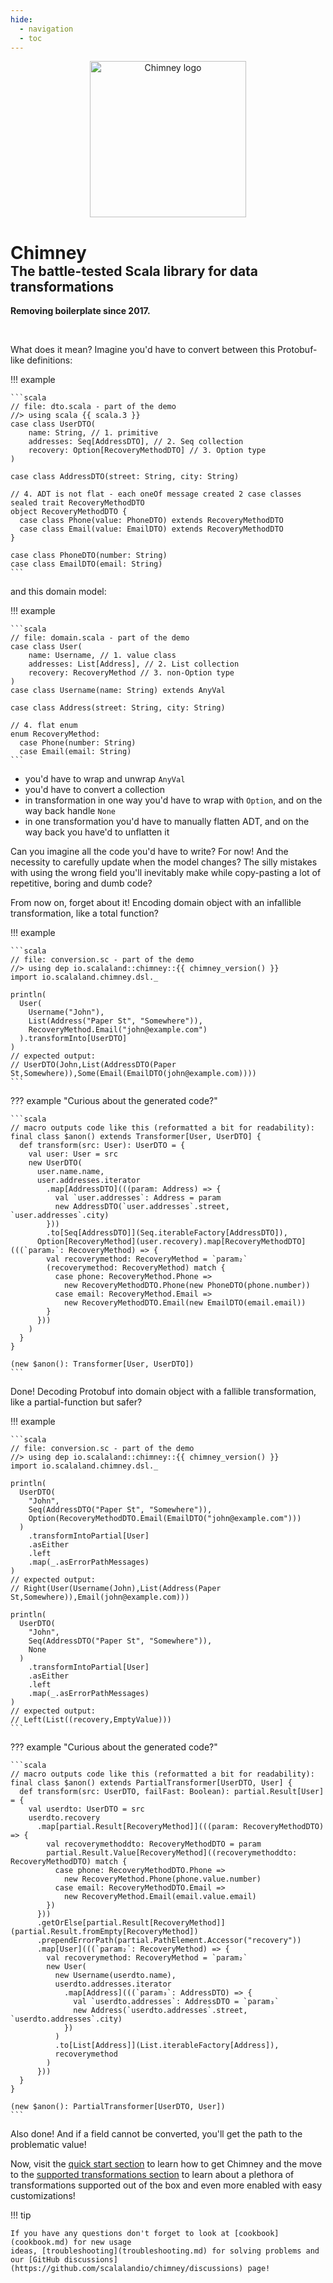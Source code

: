 ```yaml
---
hide:
  - navigation
  - toc
---
```


<p style="text-align: center"><img src="https://raw.githubusercontent.com/scalalandio/chimney/{{ git.commit }}/gfx/chimney-logo-circle-matching.svg" alt="Chimney logo" style="height: 250px" /></p>

<h1 style="margin-bottom:0">Chimney</h1>
<h2 style="margin-top:0">The battle-tested Scala library for data transformations</h2>

**Removing boilerplate since 2017.**

<br/>

What does it mean? Imagine you'd have to convert between this Protobuf-like definitions:

!!! example

    ```scala
    // file: dto.scala - part of the demo
    //> using scala {{ scala.3 }}
    case class UserDTO(
        name: String, // 1. primitive
        addresses: Seq[AddressDTO], // 2. Seq collection
        recovery: Option[RecoveryMethodDTO] // 3. Option type
    )

    case class AddressDTO(street: String, city: String)

    // 4. ADT is not flat - each oneOf message created 2 case classes
    sealed trait RecoveryMethodDTO
    object RecoveryMethodDTO {
      case class Phone(value: PhoneDTO) extends RecoveryMethodDTO
      case class Email(value: EmailDTO) extends RecoveryMethodDTO
    }

    case class PhoneDTO(number: String)
    case class EmailDTO(email: String)
    ```

and this domain model:

!!! example

    ```scala
    // file: domain.scala - part of the demo
    case class User(
        name: Username, // 1. value class
        addresses: List[Address], // 2. List collection
        recovery: RecoveryMethod // 3. non-Option type
    )
    case class Username(name: String) extends AnyVal

    case class Address(street: String, city: String)

    // 4. flat enum
    enum RecoveryMethod:
      case Phone(number: String)
      case Email(email: String)
    ```

  - you'd have to wrap and unwrap `AnyVal`
  - you'd have to convert a collection
  - in transformation in one way you'd have to wrap with `Option`, and on the way back handle `None`
  - in one transformation you'd have to manually flatten ADT, and on the way back you have'd to unflatten it

Can you imagine all the code you'd have to write? For now! And the necessity to carefully update when the model changes?
The silly mistakes with using the wrong field you'll inevitably make while copy-pasting a lot of repetitive, boring
and dumb code?

From now on, forget about it! Encoding domain object with an infallible transformation, like a total function?

!!! example

    ```scala
    // file: conversion.sc - part of the demo
    //> using dep io.scalaland::chimney::{{ chimney_version() }}
    import io.scalaland.chimney.dsl._

    println(
      User(
        Username("John"),
        List(Address("Paper St", "Somewhere")),
        RecoveryMethod.Email("john@example.com")
      ).transformInto[UserDTO]
    )
    // expected output:
    // UserDTO(John,List(AddressDTO(Paper St,Somewhere)),Some(Email(EmailDTO(john@example.com))))
    ```

??? example "Curious about the generated code?"

    ```scala
    // macro outputs code like this (reformatted a bit for readability):
    final class $anon() extends Transformer[User, UserDTO] {
      def transform(src: User): UserDTO = {
        val user: User = src
        new UserDTO(
          user.name.name,
          user.addresses.iterator
            .map[AddressDTO](((param: Address) => {
              val `user.addresses`: Address = param
              new AddressDTO(`user.addresses`.street, `user.addresses`.city)
            }))
            .to[Seq[AddressDTO]](Seq.iterableFactory[AddressDTO]),
          Option[RecoveryMethod](user.recovery).map[RecoveryMethodDTO](((`param₂`: RecoveryMethod) => {
            val recoverymethod: RecoveryMethod = `param₂`
            (recoverymethod: RecoveryMethod) match {
              case phone: RecoveryMethod.Phone =>
                new RecoveryMethodDTO.Phone(new PhoneDTO(phone.number))
              case email: RecoveryMethod.Email =>
                new RecoveryMethodDTO.Email(new EmailDTO(email.email))
            }
          }))
        )
      }
    }

    (new $anon(): Transformer[User, UserDTO])
    ```

Done! Decoding Protobuf into domain object with a fallible transformation, like a partial-function but safer?

!!! example

    ```scala
    // file: conversion.sc - part of the demo
    //> using dep io.scalaland::chimney::{{ chimney_version() }}
    import io.scalaland.chimney.dsl._

    println(
      UserDTO(
        "John",
        Seq(AddressDTO("Paper St", "Somewhere")),
        Option(RecoveryMethodDTO.Email(EmailDTO("john@example.com")))
      )
        .transformIntoPartial[User]
        .asEither
        .left
        .map(_.asErrorPathMessages)
    )
    // expected output:
    // Right(User(Username(John),List(Address(Paper St,Somewhere)),Email(john@example.com)))

    println(
      UserDTO(
        "John",
        Seq(AddressDTO("Paper St", "Somewhere")),
        None
      )
        .transformIntoPartial[User]
        .asEither
        .left
        .map(_.asErrorPathMessages)
    )
    // expected output:
    // Left(List((recovery,EmptyValue)))
    ```

??? example "Curious about the generated code?"

    ```scala
    // macro outputs code like this (reformatted a bit for readability):
    final class $anon() extends PartialTransformer[UserDTO, User] {
      def transform(src: UserDTO, failFast: Boolean): partial.Result[User] = {
        val userdto: UserDTO = src
        userdto.recovery
          .map[partial.Result[RecoveryMethod]](((param: RecoveryMethodDTO) => {
            val recoverymethoddto: RecoveryMethodDTO = param
            partial.Result.Value[RecoveryMethod]((recoverymethoddto: RecoveryMethodDTO) match {
              case phone: RecoveryMethodDTO.Phone =>
                new RecoveryMethod.Phone(phone.value.number)
              case email: RecoveryMethodDTO.Email =>
                new RecoveryMethod.Email(email.value.email)
            })
          }))
          .getOrElse[partial.Result[RecoveryMethod]](partial.Result.fromEmpty[RecoveryMethod])
          .prependErrorPath(partial.PathElement.Accessor("recovery"))
          .map[User](((`param₂`: RecoveryMethod) => {
            val recoverymethod: RecoveryMethod = `param₂`
            new User(
              new Username(userdto.name),
              userdto.addresses.iterator
                .map[Address](((`param₃`: AddressDTO) => {
                  val `userdto.addresses`: AddressDTO = `param₃`
                  new Address(`userdto.addresses`.street, `userdto.addresses`.city)
                })
              )
              .to[List[Address]](List.iterableFactory[Address]),
              recoverymethod
            )
          }))
      }
    }

    (new $anon(): PartialTransformer[UserDTO, User])
    ```

Also done! And if a field cannot be converted, you'll get the path to the problematic value!

Now, visit the [quick start section](quickstart.md) to learn how to get Chimney and the move
to the [supported transformations section](supported-transformations.md) to learn about a plethora of transformations
supported out of the box and even more enabled with easy customizations!

!!! tip

    If you have any questions don't forget to look at [cookbook](cookbook.md) for new usage
    ideas, [troubleshooting](troubleshooting.md) for solving problems and
    our [GitHub discussions](https://github.com/scalalandio/chimney/discussions) page! 
